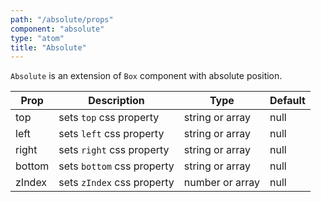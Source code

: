 ```yaml
---
path: "/absolute/props"
component: "absolute"
type: "atom"
title: "Absolute"
---
```


`Absolute` is an extension of `Box` component with absolute position.

| Prop | Description | Type | Default |
| ------ | ----------- | ---- | ------- |
| top | sets `top` css property | string or array | null |
| left | sets `left` css property | string or array | null |
| right | sets `right` css property | string or array | null |
| bottom | sets `bottom` css property | string or array | null |
| zIndex | sets `zIndex` css property | number or array | null |
